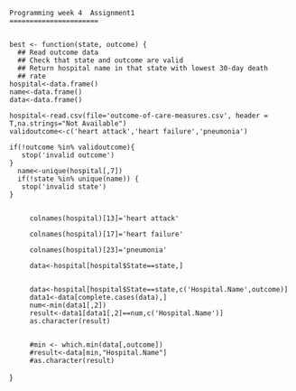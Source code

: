     Programming week 4  Assignment1
    ======================


    best <- function(state, outcome) {
      ## Read outcome data
      ## Check that state and outcome are valid
      ## Return hospital name in that state with lowest 30-day death
      ## rate
    hospital<-data.frame()
    name<-data.frame()
    data<-data.frame()
        
    hospital<-read.csv(file='outcome-of-care-measures.csv', header = T,na.strings="Not Available")
    validoutcome<-c('heart attack','heart failure','pneumonia')
    
    if(!outcome %in% validoutcome){
       stop('invalid outcome')
    }
      name<-unique(hospital[,7])
      if(!state %in% unique(name)) {
       stop('invalid state')
    }
         

         colnames(hospital)[13]='heart attack'
         
         colnames(hospital)[17]='heart failure'
        
         colnames(hospital)[23]='pneumonia'

         data<-hospital[hospital$State==state,]

         
         data<-hospital[hospital$State==state,c('Hospital.Name',outcome)]
         data1<-data[complete.cases(data),]
         num<-min(data1[,2])
         result<-data1[data1[,2]==num,c('Hospital.Name')]
         as.character(result)

     
         #min <- which.min(data[,outcome])
         #result<-data[min,"Hospital.Name"]
         #as.character(result)
  }      
